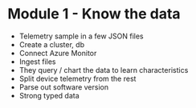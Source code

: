 # Module 1 - Know the data

*	Telemetry sample in a few JSON files
*	Create a cluster, db
*   Connect Azure Monitor
*   Ingest files
*	They query / chart the data to learn characteristics
*   Split device telemetry from the rest
*   Parse out software version
*   Strong typed data
